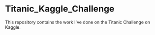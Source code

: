 # Titanic_Kaggle_Challenge

This repository contains the work I've done on the Titanic Challenge on Kaggle.
